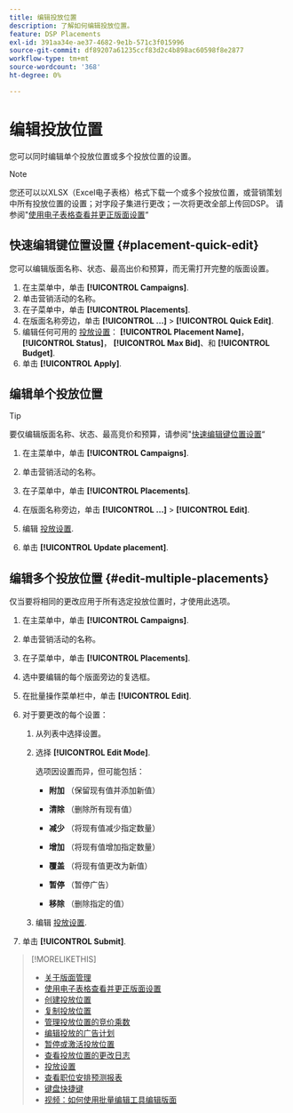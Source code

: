 ```yaml
---
title: 编辑投放位置
description: 了解如何编辑投放位置。
feature: DSP Placements
exl-id: 391aa34e-ae37-4682-9e1b-571c3f015996
source-git-commit: df89207a61235ccf83d2c4b898ac60598f8e2877
workflow-type: tm+mt
source-wordcount: '368'
ht-degree: 0%

---
```


# 编辑投放位置

您可以同时编辑单个投放位置或多个投放位置的设置。

>[!NOTE]
>
>您还可以以XLSX（Excel电子表格）格式下载一个或多个投放位置，或营销策划中所有投放位置的设置；对字段子集进行更改；一次将更改全部上传回DSP。 请参阅&quot;[使用电子表格查看并更正版面设置](placement-qa.md)“

<!-- Some placements don't have this option. Clarify which placement types aren't eligible -- is it PG placements, or all placements using private inventory? And anything else? -->

## 快速编辑键位置设置 {#placement-quick-edit}

<!-- Some placements don't have this option. Clarify which placement types aren't eligible -- is it PG placements, or all placements using private inventory? And anything else? -->

您可以编辑版面名称、状态、最高出价和预算，而无需打开完整的版面设置。

1. 在主菜单中，单击 **[!UICONTROL Campaigns]**.
1. 单击营销活动的名称。
1. 在子菜单中，单击 **[!UICONTROL Placements]**.
1. 在版面名称旁边，单击  **[!UICONTROL ...]** > **[!UICONTROL Quick Edit]**.
1. 编辑任何可用的 [投放设置](placement-settings.md)：  **[!UICONTROL Placement Name]**， **[!UICONTROL Status]**， **[!UICONTROL Max Bid]**、和 **[!UICONTROL Budget]**.
1. 单击 **[!UICONTROL Apply]**.

## 编辑单个投放位置

>[!TIP]
>
> 要仅编辑版面名称、状态、最高竞价和预算，请参阅&quot;[快速编辑键位置设置](#placement-quick-edit)“

1. 在主菜单中，单击 **[!UICONTROL Campaigns]**.

1. 单击营销活动的名称。

1. 在子菜单中，单击 **[!UICONTROL Placements]**.

1. 在版面名称旁边，单击  **[!UICONTROL ...]** > **[!UICONTROL Edit]**.

1. 编辑 [投放设置](placement-settings.md).

1. 单击 **[!UICONTROL Update placement]**.

## 编辑多个投放位置 {#edit-multiple-placements}

仅当要将相同的更改应用于所有选定投放位置时，才使用此选项。

1. 在主菜单中，单击 **[!UICONTROL Campaigns]**.

1. 单击营销活动的名称。

1. 在子菜单中，单击 **[!UICONTROL Placements]**.

1. 选中要编辑的每个版面旁边的复选框。

1. 在批量操作菜单栏中，单击 **[!UICONTROL Edit]**.

1. 对于要更改的每个设置：

   1. 从列表中选择设置。

   1. 选择 **[!UICONTROL Edit Mode]**.

      选项因设置而异，但可能包括：

      * **附加** （保留现有值并添加新值）

      * **清除** （删除所有现有值）

      * **减少** （将现有值减少指定数量）

      * **增加** （将现有值增加指定数量）

      * **覆盖** （将现有值更改为新值）

      * **暂停** （暂停广告）

      * **移除** （删除指定的值）

   1. 编辑 [投放设置](placement-settings.md).

1. 单击 **[!UICONTROL Submit]**.

>[!MORELIKETHIS]
>
>* [关于版面管理](placement-about.md)
>* [使用电子表格查看并更正版面设置](placement-qa.md)
>* [创建投放位置](placement-create.md)
>* [复制投放位置](placement-duplicate.md)
>* [管理投放位置的竞价乘数](placement-manage-bid-multipliers.md)
>* [编辑投放的广告计划](placement-edit-ad-schedule.md)
>* [暂停或激活投放位置](placement-pause-activate.md)
>* [查看投放位置的更改日志](placement-change-log.md)
>* [投放设置](placement-settings.md)
>* [查看职位安排预测报表](/help/dsp/campaign-management/reports/placement-forecast.md)
>* [键盘快捷键](/help/dsp/campaign-management/reports/keyboard-shortcuts.md)
>* [视频：如何使用批量编辑工具编辑版面](https://experienceleague.adobe.com/docs/advertising-learn/tutorials/dsp/bulk-edit-placement-tools.html)
